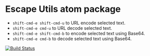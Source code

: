 # Escape Utils atom package

 - `shift-cmd-e shift-cmd-u` to URL encode selected text.
 - `shift-cmd-e cmd-u` to URL decode selected text.
 - `shift-cmd-e shift-cmd-b` to encode selected text using Base64.
 - `shift-cmd-e cmd-b` to decode selected text using Base64.

[![Build Status](https://travis-ci.org/BrightIT/escape-utils.svg?branch=master)](https://travis-ci.org/BrightIT/escape-utils)
